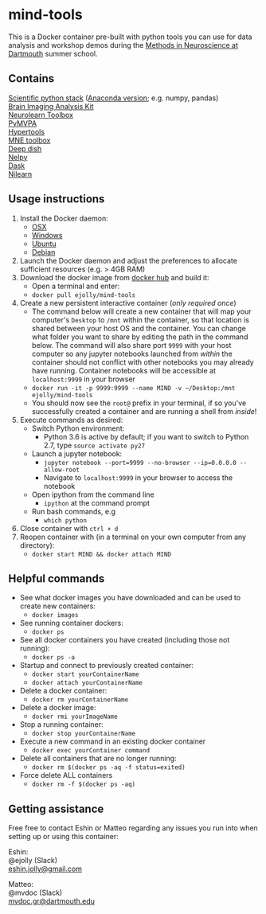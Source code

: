 # mind-tools

This is a Docker container pre-built with python tools you can use for data analysis and workshop demos during the [Methods in Neuroscience at Dartmouth](https://summer-mind.github.io/) summer school.

## Contains

[Scientific python stack](https://www.scipy.org/about.html) ([Anaconda version](https://www.continuum.io/what-is-anaconda); e.g. numpy, pandas)   
[Brain Imaging Analysis Kit](http://brainiak.org/)  
[Neurolearn Toolbox](http://neurolearn.readthedocs.io/en/latest/)  
[PyMVPA](http://www.pymvpa.org/)  
[Hypertools](http://hypertools.readthedocs.io/en/latest/index.html)  
[MNE toolbox](https://martinos.org/mne/stable/index.html)  
[Deep dish](https://github.com/uchicago-cs/deepdish)  
[Nelpy](https://github.com/eackermann/nelpy)  
[Dask](https://dask.pydata.org/en/latest/)  
[Nilearn](http://nilearn.github.io/)  



## Usage instructions  

1. Install the Docker daemon:
    - [OSX](https://docs.docker.com/docker-for-mac/install/#download-docker-for-mac)
    - [Windows](https://docs.docker.com/docker-for-windows/install/)
    - [Ubuntu](https://docs.docker.com/engine/installation/linux/docker-ce/ubuntu/)
    - [Debian](https://docs.docker.com/engine/installation/linux/docker-ce/debian/)
2. Launch the Docker daemon and adjust the preferences to allocate sufficient resources (e.g. > 4GB RAM)
3. Download the docker image from [docker hub](https://hub.docker.com/r/ejolly/mind-tools/) and build it:
    - Open a terminal and enter:
    - `docker pull ejolly/mind-tools`
4. Create a new persistent interactive container (*only required once*)
    - The command below will create a new container that will map your computer's `Desktop` to `/mnt` within the container, so that location is shared between your host OS and the container. You can change what folder you want to share by editing the path in the command below. The command will also share port `9999` with your host computer so any jupyter notebooks launched from *within* the container should not conflict with other notebooks you may already have running. Container notebooks will be accessible at `localhost:9999` in your browser
    - `docker run -it -p 9999:9999 --name MIND -v ~/Desktop:/mnt ejolly/mind-tools `
    - You should now see the `root@` prefix in your terminal, if so you've successfully created a container and are running a shell from *inside*!
5. Execute commands as desired:
    - Switch Python environment:
        - Python 3.6 is active by default; if you want to switch to
          Python 2.7, type `source activate py27`
    - Launch a jupyter notebook:
        - `jupyter notebook --port=9999 --no-browser --ip=0.0.0.0 --allow-root`
        - Navigate to `localhost:9999` in your browser to access the notebook
    - Open ipython from the command line
        - `ipython` at the command prompt
    - Run bash commands, e.g
        - `which python`
6. Close container with `ctrl + d`
7. Reopen container with (in a terminal on your own computer from any directory):
    - `docker start MIND && docker attach MIND`


## Helpful commands

- See what docker images you have downloaded and can be used to create new containers:  
	+ `docker images`  
- See running container dockers:  
	+ `docker ps`  
- See all docker containers you have created (including those not running):  
	+ `docker ps -a`
- Startup and connect to previously created container:
	+ `docker start yourContainerName`
	+ `docker attach yourContainerName`
- Delete a docker container:  
	+ `docker rm yourContainerName`  
- Delete a docker image:  
	+ `docker rmi yourImageName`  
- Stop a running container:  
	+ `docker stop yourContainerName`
- Execute a new command in an existing docker container
	+ `docker exec yourContainer command`
- Delete all containers that are no longer running:
	+ `docker rm $(docker ps -aq -f status=exited)`
- Force delete ALL containers
	+ `docker rm -f $(docker ps -aq)`

## Getting assistance

Free free to contact Eshin or Matteo regarding any issues you run into when setting up or using this container:

Eshin:  
@ejolly (Slack)  
eshin.jolly@gmail.com  

Matteo:  
@mvdoc (Slack)  
mvdoc.gr@dartmouth.edu
